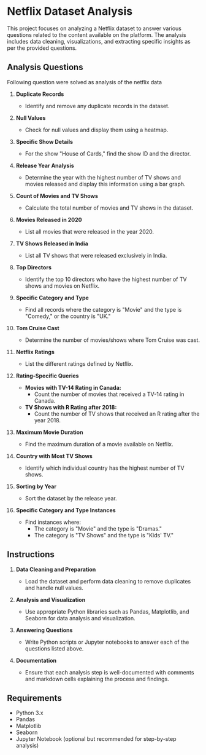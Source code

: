 # Netflix Dataset Analysis

This project focuses on analyzing a Netflix dataset to answer various questions related to the content available on the platform. The analysis includes data cleaning, visualizations, and extracting specific insights as per the provided questions.

## Analysis Questions
Following question were solved as analysis of the netflix data
1. **Duplicate Records**
   - Identify and remove any duplicate records in the dataset.

2. **Null Values**
   - Check for null values and display them using a heatmap.

3. **Specific Show Details**
   - For the show "House of Cards," find the show ID and the director.

4. **Release Year Analysis**
   - Determine the year with the highest number of TV shows and movies released and display this information using a bar graph.

5. **Count of Movies and TV Shows**
   - Calculate the total number of movies and TV shows in the dataset.

6. **Movies Released in 2020**
   - List all movies that were released in the year 2020.

7. **TV Shows Released in India**
   - List all TV shows that were released exclusively in India.

8. **Top Directors**
   - Identify the top 10 directors who have the highest number of TV shows and movies on Netflix.

9. **Specific Category and Type**
   - Find all records where the category is "Movie" and the type is "Comedy," or the country is "UK."

10. **Tom Cruise Cast**
    - Determine the number of movies/shows where Tom Cruise was cast.

11. **Netflix Ratings**
    - List the different ratings defined by Netflix.

12. **Rating-Specific Queries**
    - **Movies with TV-14 Rating in Canada:**
      - Count the number of movies that received a TV-14 rating in Canada.
    - **TV Shows with R Rating after 2018:**
      - Count the number of TV shows that received an R rating after the year 2018.

13. **Maximum Movie Duration**
    - Find the maximum duration of a movie available on Netflix.

14. **Country with Most TV Shows**
    - Identify which individual country has the highest number of TV shows.

15. **Sorting by Year**
    - Sort the dataset by the release year.

16. **Specific Category and Type Instances**
    - Find instances where:
      - The category is "Movie" and the type is "Dramas."
      - The category is "TV Shows" and the type is "Kids' TV."

## Instructions

1. **Data Cleaning and Preparation**
   - Load the dataset and perform data cleaning to remove duplicates and handle null values.

2. **Analysis and Visualization**
   - Use appropriate Python libraries such as Pandas, Matplotlib, and Seaborn for data analysis and visualization.

3. **Answering Questions**
   - Write Python scripts or Jupyter notebooks to answer each of the questions listed above.

4. **Documentation**
   - Ensure that each analysis step is well-documented with comments and markdown cells explaining the process and findings.

## Requirements

- Python 3.x
- Pandas
- Matplotlib
- Seaborn
- Jupyter Notebook (optional but recommended for step-by-step analysis)
